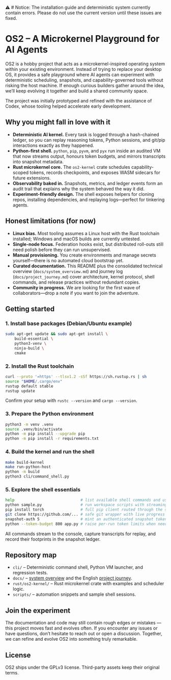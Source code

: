 ⚠️ # Notice: The installation guide and deterministic system currently contain errors. Please do not use the current version until these issues are fixed.

# OS2 – A Microkernel Playground for AI Agents

OS2 is a hobby project that acts as a microkernel-inspired operating system within your existing environment. Instead of trying to replace your desktop OS, it provides a safe playground where AI agents can experiment with deterministic scheduling, snapshots, and capability-governed tools without risking the host machine. If enough curious builders gather around the idea, we’ll keep evolving it together and build a shared community space.

The project was initially prototyped and refined with the assistance of Codex, whose tooling helped accelerate early development.

## Why you might fall in love with it
- **Deterministic AI kernel.** Every task is logged through a hash-chained ledger, so you can replay reasoning tokens, Python sessions, and git/pip interactions exactly as they happened.
- **Python-first shell.** `python`, `pip`, `pyvm`, and `pyx` run inside an audited VM that now streams output, honours token budgets, and mirrors transcripts into snapshot metadata.
- **Rust microkernel core.** The `os2-kernel` crate schedules capability-scoped tokens, records checkpoints, and exposes WASM sidecars for future extensions.
- **Observability baked in.** Snapshots, metrics, and ledger events form an audit trail that explains why the system behaved the way it did.
- **Experiment-friendly design.** The shell exposes helpers for cloning repos, installing dependencies, and replaying logs—perfect for tinkering agents.

## Honest limitations (for now)
- **Linux bias.** Most tooling assumes a Linux host with the Rust toolchain installed; Windows and macOS builds are currently untested.
- **Single-node focus.** Federation hooks exist, but distributed roll-outs still need polish before they can run unsupervised.
- **Manual provisioning.** You create environments and manage secrets yourself—there is no automated cloud bootstrap yet.
- **Curated documentation.** This README plus the consolidated technical overview (`docs/system_overview.md`) and journey log (`docs/project_journey.md`) cover architecture, kernel protocol, shell commands, and release practices without redundant copies.
- **Community in progress.** We are looking for the first wave of collaborators—drop a note if you want to join the adventure.

## Getting started

### 1. Install base packages (Debian/Ubuntu example)
```bash
sudo apt-get update && sudo apt-get install \
    build-essential \
    python3-venv \
    ninja-build \
    cmake
```

### 2. Install the Rust toolchain
```bash
curl --proto '=https' --tlsv1.2 -sSf https://sh.rustup.rs | sh
source "$HOME/.cargo/env"
rustup default stable
rustup update
```
Confirm your setup with `rustc --version` and `cargo --version`.

### 3. Prepare the Python environment
```bash
python3 -m venv .venv
source .venv/bin/activate
python -m pip install --upgrade pip
python -m pip install -r requirements.txt
```

### 4. Build the kernel and run the shell
```bash
make build-kernel
make run-python-host
python -m build
python3 cli/command_shell.py
```
### 5. Explore the shell essentials
```bash
help                             # list available shell commands and usage hints
python sample.py                 # run workspace scripts with streaming output
pip install torch                # full pip client routed through the sandbox
git clone https://github.com/... # safe git wrapper with live progress
snapshot-auth 5                  # mint an authenticated snapshot token
python --token-budget 800 app.py # raise per-run token limits when needed
```
All commands stream to the console, capture transcripts for replay, and record their footprints in the snapshot ledger.

## Repository map
- `cli/` – Deterministic command shell, Python VM launcher, and regression tests.
- `docs/` – [system overview](docs/system_overview.md) and the English [project journey](docs/project_journey.md).
- `rust/os2-kernel/` – Rust microkernel crate with examples and scheduler logic.
- `scripts/` – automation snippets and sample shell sessions.

## Join the experiment
The documentation and code may still contain rough edges or mistakes — this project moves fast and evolves often.
If you encounter any issues or have questions, don’t hesitate to reach out or open a discussion. Together, we can refine and evolve OS2 into something truly remarkable.

## License
OS2 ships under the GPLv3 license. Third-party assets keep their original terms.
